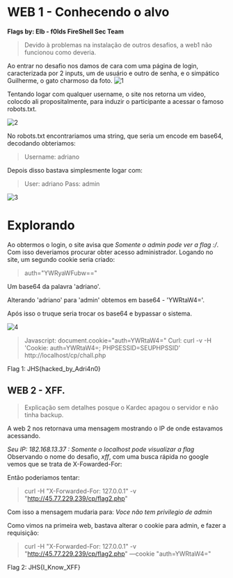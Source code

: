 # WEB 1 - Conhecendo o alvo
**Flags by: Elb - f0lds
   FireShell Sec Team**
>Devido à problemas na instalação de outros desafios, a web1 não funcionou como deveria.

Ao entrar no desafio nos damos de cara com uma página de login, caracterizada por 2 inputs, um de usuário e outro de senha, e o simpático Guilherme, o gato charmoso da foto.
![1](https://i.imgur.com/FUd31bv.png)

Tentando logar com qualquer username, o site nos retorna um video, colocdo ali propositalmente, para induzir o participante a acessar o famoso robots.txt.

![2](https://i.imgur.com/WOIVaZV.png)

No robots.txt encontrariamos uma string, que seria um encode em base64, decodando obteriamos:
> Username: adriano

Depois disso bastava simplesmente logar com:
>User: adriano Pass: admin

![3](https://i.imgur.com/YqBgUCP.png)

# Explorando

Ao obtermos o login, o site avisa que *Somente o admin pode ver a flag :/*.
Com isso deveriamos procurar obter acesso administrador.
Logando no site, um segundo cookie seria criado:
>auth="YWRyaWFubw=="

Um base64 da palavra 'adriano'.

Alterando 'adriano' para 'admin' obtemos em base64 - 'YWRtaW4='.

Após isso o truque seria trocar os base64  e bypassar o sistema.


![4](https://i.imgur.com/vqGEIzS.png)

> Javascript: document.cookie="auth=YWRtaW4="
> Curl: curl -v -H 'Cookie: auth=YWRtaW4=; PHPSESSID=SEUPHPSSID'  http://localhost/cp/chall.php

Flag 1: JHS{hacked_by_Adri4n0}  

## WEB 2 - XFF.

>Explicação sem detalhes posque o Kardec apagou o servidor e não tinha backup.
>
A web 2 nos retornava uma mensagem mostrando o IP de onde estavamos acessando.

*Seu IP: 182.168.13.37 : Somente o localhost pode visualizar a flag*
Observando o nome do desafio, *xff*, com uma busca rápida no google vemos que se trata de X-Fowarded-For:

Então poderiamos tentar:
>curl -H "X-Forwarded-For: 127.0.0.1" -v "http://45.77.229.239/cp/flag2.php" 

Com isso a mensagem mudaria para: *Voce não tem privilegio de admin*

Como vimos na primeira web, bastava alterar o cookie para admin, e fazer a requisição:

>curl -H "X-Forwarded-For: 127.0.0.1" -v "http://45.77.229.239/cp/flag2.php" —cookie "auth=YWRtaW4="

Flag 2: JHS{I_Know_XFF}
